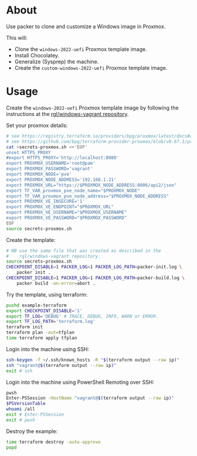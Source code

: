# About

Use packer to clone and customize a Windows image in Proxmox.

This will:

* Clone the `windows-2022-uefi` Proxmox template image.
* Install Chocolatey.
* Generalize (Sysprep) the machine.
* Create the `custom-windows-2022-uefi` Proxmox template image.

# Usage

Create the `windows-2022-uefi` Proxmox template image by following the instructions at the [rgl/windows-vagrant repository](https://gitgub.com/rgl/windows-vagrant).

Set your proxmox details:

```bash
# see https://registry.terraform.io/providers/bpg/proxmox/latest/docs#argument-reference
# see https://github.com/bpg/terraform-provider-proxmox/blob/v0.67.1/proxmoxtf/provider/provider.go#L50-L59
cat >secrets-proxmox.sh <<'EOF'
unset HTTPS_PROXY
#export HTTPS_PROXY='http://localhost:8080'
export PROXMOX_USERNAME='root@pam'
export PROXMOX_PASSWORD='vagrant'
export PROXMOX_NODE='pve'
export PROXMOX_NODE_ADDRESS='192.168.1.21'
export PROXMOX_URL="https://$PROXMOX_NODE_ADDRESS:8006/api2/json"
export TF_VAR_proxmox_pve_node_name="$PROXMOX_NODE"
export TF_VAR_proxmox_pve_node_address="$PROXMOX_NODE_ADDRESS"
export PROXMOX_VE_INSECURE='1'
export PROXMOX_VE_ENDPOINT="$PROXMOX_URL"
export PROXMOX_VE_USERNAME="$PROXMOX_USERNAME"
export PROXMOX_VE_PASSWORD="$PROXMOX_PASSWORD"
EOF
source secrets-proxmox.sh
```

Create the template:

```bash
# NB use the same file that was created as described in the
#    rgl/windows-vagrant repository.
source secrets-proxmox.sh
CHECKPOINT_DISABLE=1 PACKER_LOG=1 PACKER_LOG_PATH=packer-init.log \
    packer init .
CHECKPOINT_DISABLE=1 PACKER_LOG=1 PACKER_LOG_PATH=packer-build.log \
    packer build -on-error=abort .
```

Try the template, using terraform:

```bash
pushd example-terraform
export CHECKPOINT_DISABLE='1'
export TF_LOG='DEBUG' # TRACE, DEBUG, INFO, WARN or ERROR.
export TF_LOG_PATH='terraform.log'
terraform init
terraform plan -out=tfplan
time terraform apply tfplan
```

Login into the machine using SSH:

```bash
ssh-keygen -f ~/.ssh/known_hosts -R "$(terraform output --raw ip)"
ssh "vagrant@$(terraform output --raw ip)"
exit # ssh
```

Login into the machine using PowerShell Remoting over SSH:

```bash
pwsh
Enter-PSSession -HostName "vagrant@$(terraform output --raw ip)"
$PSVersionTable
whoami /all
exit # Enter-PSSession
exit # pwsh
```

Destroy the example:

```bash
time terraform destroy -auto-approve
popd
```
